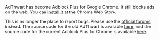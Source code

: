 AdThwart has become Adblock Plus for Google Chrome. It still blocks ads on the web. You can [install it](https://chrome.google.com/webstore/detail/cfhdojbkjhnklbpkdaibdccddilifddb) at the Chrome Web Store.

This is no longer the place to report bugs. Please use the [official forums](https://adblockplus.org/forum/viewforum.php?f=10) instead. The source code for the old AdThwart is available [here](http://github.com/ttjoseph/adthwart), and the source code for the current Adblock Plus for Chrome is available [here](https://hg.adblockplus.org/adblockpluschrome).